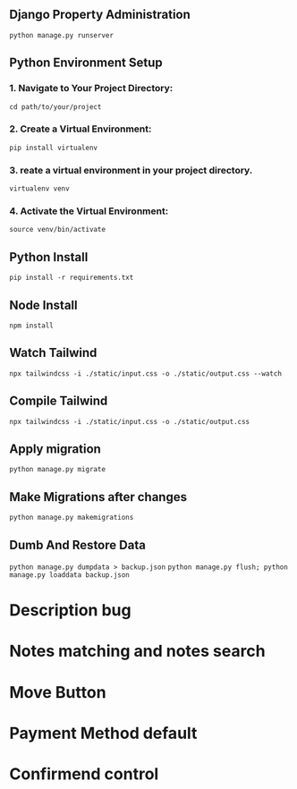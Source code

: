 ## Django Property Administration

```python manage.py runserver       ```

## Python Environment Setup

### 1. Navigate to Your Project Directory:
```cd path/to/your/project```

### 2. Create a Virtual Environment:
 ```pip install virtualenv```

### 3. reate a virtual environment in your project directory.
```virtualenv venv```

### 4. Activate the Virtual Environment:
 ```source venv/bin/activate```

## Python Install
```pip install -r requirements.txt```

## Node Install
```npm install```

## Watch Tailwind
```npx tailwindcss -i ./static/input.css -o ./static/output.css --watch```

## Compile Tailwind
```npx tailwindcss -i ./static/input.css -o ./static/output.css```


## Apply migration
```python manage.py migrate```

## Make Migrations after changes
```python manage.py makemigrations```



## Dumb And Restore Data
```python manage.py dumpdata > backup.json```
```python manage.py flush; python manage.py loaddata backup.json```







# Description bug
# Notes matching and notes search
# Move Button
# Payment Method default
# Confirmend control
